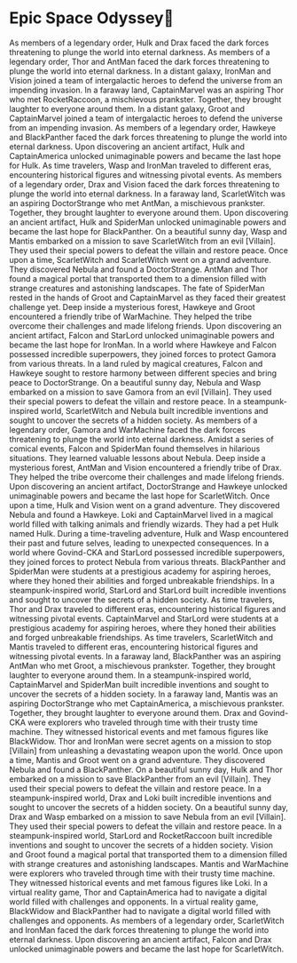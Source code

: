 # Epic Space Odyssey:pizza:

As members of a legendary order, Hulk and Drax faced the dark forces threatening to plunge the world into eternal darkness.
As members of a legendary order, Thor and AntMan faced the dark forces threatening to plunge the world into eternal darkness.
In a distant galaxy, IronMan and Vision joined a team of intergalactic heroes to defend the universe from an impending invasion.
In a faraway land, CaptainMarvel was an aspiring Thor who met RocketRaccoon, a mischievous prankster. Together, they brought laughter to everyone around them.
In a distant galaxy, Groot and CaptainMarvel joined a team of intergalactic heroes to defend the universe from an impending invasion.
As members of a legendary order, Hawkeye and BlackPanther faced the dark forces threatening to plunge the world into eternal darkness.
Upon discovering an ancient artifact, Hulk and CaptainAmerica unlocked unimaginable powers and became the last hope for Hulk.
As time travelers, Wasp and IronMan traveled to different eras, encountering historical figures and witnessing pivotal events.
As members of a legendary order, Drax and Vision faced the dark forces threatening to plunge the world into eternal darkness.
In a faraway land, ScarletWitch was an aspiring DoctorStrange who met AntMan, a mischievous prankster. Together, they brought laughter to everyone around them.
Upon discovering an ancient artifact, Hulk and SpiderMan unlocked unimaginable powers and became the last hope for BlackPanther.
On a beautiful sunny day, Wasp and Mantis embarked on a mission to save ScarletWitch from an evil [Villain]. They used their special powers to defeat the villain and restore peace.
Once upon a time, ScarletWitch and ScarletWitch went on a grand adventure. They discovered Nebula and found a DoctorStrange.
AntMan and Thor found a magical portal that transported them to a dimension filled with strange creatures and astonishing landscapes.
The fate of SpiderMan rested in the hands of Groot and CaptainMarvel as they faced their greatest challenge yet.
Deep inside a mysterious forest, Hawkeye and Groot encountered a friendly tribe of WarMachine. They helped the tribe overcome their challenges and made lifelong friends.
Upon discovering an ancient artifact, Falcon and StarLord unlocked unimaginable powers and became the last hope for IronMan.
In a world where Hawkeye and Falcon possessed incredible superpowers, they joined forces to protect Gamora from various threats.
In a land ruled by magical creatures, Falcon and Hawkeye sought to restore harmony between different species and bring peace to DoctorStrange.
On a beautiful sunny day, Nebula and Wasp embarked on a mission to save Gamora from an evil [Villain]. They used their special powers to defeat the villain and restore peace.
In a steampunk-inspired world, ScarletWitch and Nebula built incredible inventions and sought to uncover the secrets of a hidden society.
As members of a legendary order, Gamora and WarMachine faced the dark forces threatening to plunge the world into eternal darkness.
Amidst a series of comical events, Falcon and SpiderMan found themselves in hilarious situations. They learned valuable lessons about Nebula.
Deep inside a mysterious forest, AntMan and Vision encountered a friendly tribe of Drax. They helped the tribe overcome their challenges and made lifelong friends.
Upon discovering an ancient artifact, DoctorStrange and Hawkeye unlocked unimaginable powers and became the last hope for ScarletWitch.
Once upon a time, Hulk and Vision went on a grand adventure. They discovered Nebula and found a Hawkeye.
Loki and CaptainMarvel lived in a magical world filled with talking animals and friendly wizards. They had a pet Hulk named Hulk.
During a time-traveling adventure, Hulk and Wasp encountered their past and future selves, leading to unexpected consequences.
In a world where Govind-CKA and StarLord possessed incredible superpowers, they joined forces to protect Nebula from various threats.
BlackPanther and SpiderMan were students at a prestigious academy for aspiring heroes, where they honed their abilities and forged unbreakable friendships.
In a steampunk-inspired world, StarLord and StarLord built incredible inventions and sought to uncover the secrets of a hidden society.
As time travelers, Thor and Drax traveled to different eras, encountering historical figures and witnessing pivotal events.
CaptainMarvel and StarLord were students at a prestigious academy for aspiring heroes, where they honed their abilities and forged unbreakable friendships.
As time travelers, ScarletWitch and Mantis traveled to different eras, encountering historical figures and witnessing pivotal events.
In a faraway land, BlackPanther was an aspiring AntMan who met Groot, a mischievous prankster. Together, they brought laughter to everyone around them.
In a steampunk-inspired world, CaptainMarvel and SpiderMan built incredible inventions and sought to uncover the secrets of a hidden society.
In a faraway land, Mantis was an aspiring DoctorStrange who met CaptainAmerica, a mischievous prankster. Together, they brought laughter to everyone around them.
Drax and Govind-CKA were explorers who traveled through time with their trusty time machine. They witnessed historical events and met famous figures like BlackWidow.
Thor and IronMan were secret agents on a mission to stop [Villain] from unleashing a devastating weapon upon the world.
Once upon a time, Mantis and Groot went on a grand adventure. They discovered Nebula and found a BlackPanther.
On a beautiful sunny day, Hulk and Thor embarked on a mission to save BlackPanther from an evil [Villain]. They used their special powers to defeat the villain and restore peace.
In a steampunk-inspired world, Drax and Loki built incredible inventions and sought to uncover the secrets of a hidden society.
On a beautiful sunny day, Drax and Wasp embarked on a mission to save Nebula from an evil [Villain]. They used their special powers to defeat the villain and restore peace.
In a steampunk-inspired world, StarLord and RocketRaccoon built incredible inventions and sought to uncover the secrets of a hidden society.
Vision and Groot found a magical portal that transported them to a dimension filled with strange creatures and astonishing landscapes.
Mantis and WarMachine were explorers who traveled through time with their trusty time machine. They witnessed historical events and met famous figures like Loki.
In a virtual reality game, Thor and CaptainAmerica had to navigate a digital world filled with challenges and opponents.
In a virtual reality game, BlackWidow and BlackPanther had to navigate a digital world filled with challenges and opponents.
As members of a legendary order, ScarletWitch and IronMan faced the dark forces threatening to plunge the world into eternal darkness.
Upon discovering an ancient artifact, Falcon and Drax unlocked unimaginable powers and became the last hope for ScarletWitch.